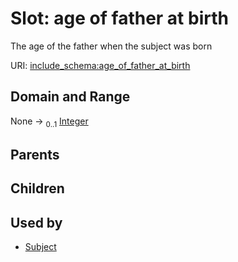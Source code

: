 
# Slot: age of father at birth


The age of the father when the subject was born

URI: [include_schema:age_of_father_at_birth](https://w3id.org/mixs/include_schema/age_of_father_at_birth)


## Domain and Range

None &#8594;  <sub>0..1</sub> [Integer](types/Integer.md)

## Parents


## Children


## Used by

 * [Subject](Subject.md)

